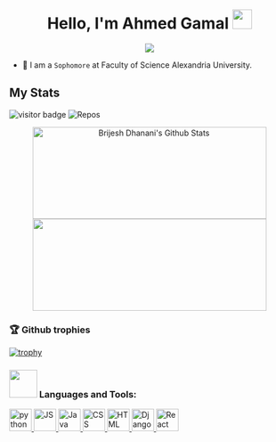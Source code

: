 
<h1 align="center">Hello, I'm Ahmed Gamal <img src="https://media.giphy.com/media/hvRJCLFzcasrR4ia7z/giphy.gif" width="35"></h1>

<p align="center">
  <a href="https://github.com/DenverCoder1/readme-typing-svg"><img align="center" src="https://readme-typing-svg.herokuapp.com?font=Red+Hat+Display&color=7BF7CA&lines=Computer+Science+Student;Critical+Thinker;Always+eager+to+learn+new+things;Quick+Learner"></a>
</p>

- :school: I am a `Sophomore` at Faculty of Science Alexandria University.

## My Stats 

![visitor badge](https://visitor-badge.glitch.me/badge?page_id=AhmedSci.visitor-badge&left_text=MyPageVisitors&right_color=green)
![Repos](https://badges.pufler.dev/repos/AhmadSci)

<p align="center">
  <img width="420" height="165"src="https://github-readme-stats.vercel.app/api?username=AhmadSci&show_icons=true&title_color=fff&icon_color=79ff97&text_color=efefef&bg_color=24292e" alt="Brijesh Dhanani's Github Stats">
   <img src="https://github-readme-streak-stats.herokuapp.com/?user=AhmadSci&show_icons=true&title_color=fff&icon_color=79ff97&text_color=efefef&bg_color=24292e" width="420" height="165">
</p>

### 🏆 Github trophies

[![trophy](https://github-profile-trophy.vercel.app/?username=AhmadSci&theme=onedark)](https://github.com/ryo-ma/github-profile-trophy)

<h3 align="left"><img src="https://media.giphy.com/media/WUlplcMpOCEmTGBtBW/giphy.gif" width="50"> Languages and Tools:</h3>

<p align="left"> <a href="#"> <img src="https://www.vectorlogo.zone/logos/python/python-icon.svg" alt="python" height="40"/> </a> <a href="#"> <img src="https://www.vectorlogo.zone/logos/javascript/javascript-horizontal.svg" alt="JS" height="40"/> </a> <a href="#"> <img src="https://www.vectorlogo.zone/logos/java/java-icon.svg" alt="Java" height="40"/> </a> <a href="#"> <img src="https://www.vectorlogo.zone/logos/w3_css/w3_css-icon.svg" alt="CSS" height="40"/> </a> <a href="#"> <img src="https://www.vectorlogo.zone/logos/w3_html5/w3_html5-icon.svg" alt="HTML" height="40"/> </a> <a href="#"> <img src="https://www.vectorlogo.zone/logos/djangoproject/djangoproject-ar21.svg" alt="Django" height="40"/> </a> <a href="#"> <img src="https://www.vectorlogo.zone/logos/reactjs/reactjs-ar21.svg" alt="React" height="40"/> </a> </p>
<br />
